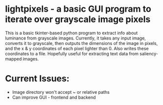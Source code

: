 # lightpixels - a basic GUI program to iterate over grayscale image pixels

This is a basic tkinter-based python program to extract info about luminance from grayscale images. Currently, it takes any input image, converts it to grayscale, then outputs the dimensions of the image in pixels, and the x & y coordinates of each pixel lighter than 0. Also writes these coordinates to a file. Hopefully useful for extracting text data from saliency-mapped images.

# Current Issues:
 - Image directory won't accept ~ or relative paths
 - Can improve GUI - frontend and backend
